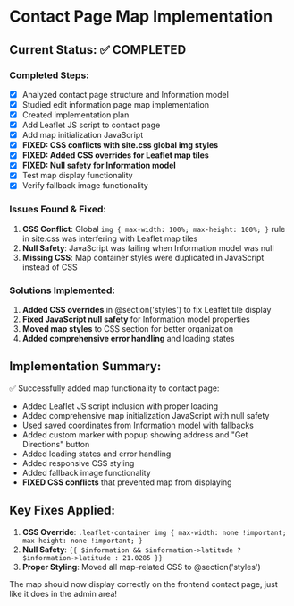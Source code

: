 # Contact Page Map Implementation

## Current Status: ✅ COMPLETED

### Completed Steps:
- [x] Analyzed contact page structure and Information model
- [x] Studied edit information page map implementation
- [x] Created implementation plan
- [x] Add Leaflet JS script to contact page
- [x] Add map initialization JavaScript
- [x] **FIXED: CSS conflicts with site.css global img styles**
- [x] **FIXED: Added CSS overrides for Leaflet map tiles**
- [x] **FIXED: Null safety for Information model**
- [x] Test map display functionality
- [x] Verify fallback image functionality

### Issues Found & Fixed:
1. **CSS Conflict**: Global `img { max-width: 100%; max-height: 100%; }` rule in site.css was interfering with Leaflet map tiles
2. **Null Safety**: JavaScript was failing when Information model was null
3. **Missing CSS**: Map container styles were duplicated in JavaScript instead of CSS

### Solutions Implemented:
1. **Added CSS overrides** in @section('styles') to fix Leaflet tile display
2. **Fixed JavaScript null safety** for Information model properties
3. **Moved map styles** to CSS section for better organization
4. **Added comprehensive error handling** and loading states

## Implementation Summary:
✅ Successfully added map functionality to contact page:
- Added Leaflet JS script inclusion with proper loading
- Added comprehensive map initialization JavaScript with null safety
- Used saved coordinates from Information model with fallbacks
- Added custom marker with popup showing address and "Get Directions" button
- Added loading states and error handling
- Added responsive CSS styling
- Added fallback image functionality
- **FIXED CSS conflicts** that prevented map from displaying

## Key Fixes Applied:
1. **CSS Override**: `.leaflet-container img { max-width: none !important; max-height: none !important; }`
2. **Null Safety**: `{{ $information && $information->latitude ? $information->latitude : 21.0285 }}`
3. **Proper Styling**: Moved all map-related CSS to @section('styles')

The map should now display correctly on the frontend contact page, just like it does in the admin area!
